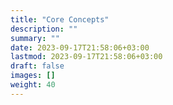 ```yaml
---
title: "Core Concepts"
description: ""
summary: ""
date: 2023-09-17T21:58:06+03:00
lastmod: 2023-09-17T21:58:06+03:00
draft: false
images: []
weight: 40
---
```


